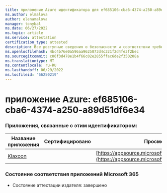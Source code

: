 ```yaml
---
title: приложение Azure идентификатора для ef685106-cba6-4374-a250-a89d51df6e34
ms.author: elmalova
author: elenamalova
manager: tonybal
ms.date: 06/27/2022
ms.topic: article
ms.service: attestation
certification_type: attested
description: Все доступные сведения о безопасности и соответствии требованиям для ef685106-cba6-4374-a250-a89d51df6e34.
ms.openlocfilehash: 4bc4b76e0a596aa9625073d4c321f2d4fe3f2bec
ms.sourcegitcommit: c06f3d478e1b4f66c02e2855ffac6de2f350208a
ms.translationtype: MT
ms.contentlocale: ru-RU
ms.lasthandoff: 06/29/2022
ms.locfileid: "66250219"
---
```

# <a name="azure-app-id-ef685106-cba6-4374-a250-a89d51df6e34"></a>приложение Azure: ef685106-cba6-4374-a250-a89d51df6e34


### <a name="apps-associated-with-this-id"></a>Приложения, связанные с этим идентификатором:
| **Название приложения** | **Сертифицировано** | **Просмотр в AppSource** |
|--------------|---------------|-----------------------|
| [Klaxoon](../forward/WA104382058.md) |  | [https://appsource.microsoft.com/product/office/WA104382058](https://appsource.microsoft.com/product/office/WA104382058) |

### <a name="microsoft-365-app-compliance-status"></a>Состояние соответствия приложений Microsoft 365
- Состояние аттестации издателя: завершено
